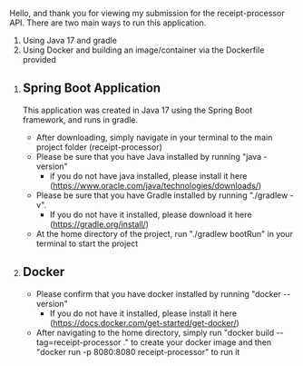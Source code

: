 Hello, and thank you for viewing my submission for the receipt-processor API. 
There are two main ways to run this application. 
1) Using Java 17 and gradle
2) Using Docker and building an image/container via the Dockerfile provided


1. Spring Boot Application
   -
   This application was created in Java 17 using the Spring Boot framework, and runs in gradle.
    - After downloading, simply navigate in your terminal to the main project folder (receipt-processor)
    - Please be sure that you have Java installed by running "java -version"
        - if you do not have java installed, please install it here (https://www.oracle.com/java/technologies/downloads/)
    - Please be sure that you have Gradle installed by running "./gradlew -v". 
      - If you do not have it installed, please download it here (https://gradle.org/install/)
    - At the home directory of the project, run "./gradlew bootRun" in your terminal to start the project

2. Docker
   -
   - Please confirm that you have docker installed by running "docker --version"
     - If you do not have it installed, please install it here (https://docs.docker.com/get-started/get-docker/)
   - After navigating to the home directory, simply run "docker build --tag=receipt-processor ." 
   to create your docker image and then "docker run -p 8080:8080 receipt-processor" to run it